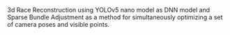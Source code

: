 3d Race Reconstruction using YOLOv5 nano model as DNN model and Sparse Bundle Adjustment as a method for simultaneously optimizing a set of camera poses and visible points.
